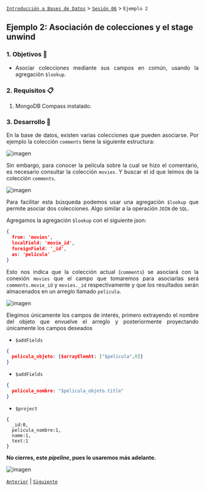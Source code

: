 [`Introducción a Bases de Datos`](../../Readme.md) > [`Sesión 06`](../Readme.md) > `Ejemplo 2`

## Ejemplo 2: Asociación de colecciones y el stage unwind

<div style="text-align: justify;">

### 1. Objetivos :dart: 

- Asociar colecciones mediante sus campos en común, usando la agregación `$lookup`.

### 2. Requisitos :clipboard:

1. MongoDB Compass instalado.

### 3. Desarrollo :rocket:

En la base de datos, existen varias colecciones que pueden asociarse. Por ejemplo la colección `comments` tiene la siguiente estructura:

![imagen](imagenes/s6e21.png)

Sin embargo, para conocer la película sobre la cual se hizo el comentario, es necesario consultar la colección `movies`. Y buscar el id que leímos de la colección `comments`.

![imagen](imagenes/s6e22.png)

Para facilitar esta búsqueda podemos usar una agregación `$lookup` que permite asociar dos colecciones. Algo similar a la operación `JOIN` de `SQL`.

Agregamos la agregación `$lookup` con el siguiente json:

```json
{
  from: 'movies',
  localField: 'movie_id',
  foreignField: '_id',
  as: 'pelicula'
}
```

Esto nos indica que la colección actual (`comments`) se asociará con la conexión `movies` que el campo que tomaremos para asociarlas será `comments.movie_id` y `movies._id` respectivamente y que los resultados serán almacenados en un arreglo llamado `pelicula`.

![imagen](imagenes/s6e23.png)

Elegimos únicamente los campos de interés, primero extrayendo el nombre del objeto que envuelve el arreglo y posteriormente proyectando únicamente los campos deseados

- `$addFields`

```json
{
  pelicula_objeto: {$arrayElemAt: ["$pelicula",0]}
}
```

- `$addFields`

```json
{
  pelicula_nombre: "$pelicula_objeto.title"
}
```

- `$project`

```
{
  _id:0,
  pelicula_nombre:1,
  name:1,
  text:1
}
```

**No cierres, este *pipeline*, pues lo usaremos más adelante.**

![imagen](imagenes/s6e24.png)

[`Anterior`](../Readme.md#asociación-de-colecciones) | [`Siguiente`](../Reto-02/Readme.md)   

